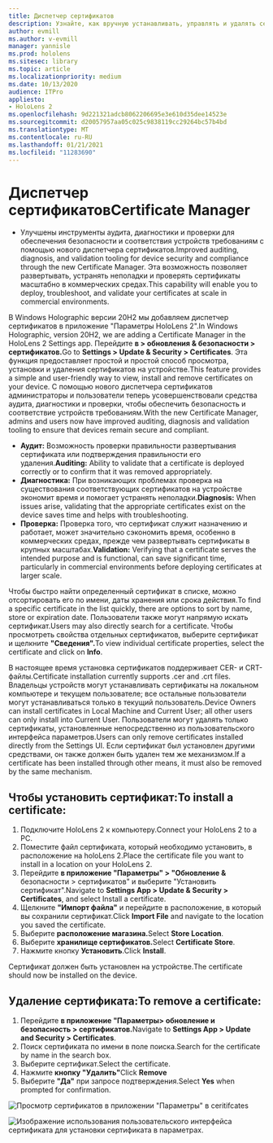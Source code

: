```yaml
---
title: Диспетчер сертификатов
description: Узнайте, как вручную устанавливать, управлять и удалять сертификаты на устройствах смешанной реальности HoloLens 2.
author: evmill
ms.author: v-evmill
manager: yannisle
ms.prod: hololens
ms.sitesec: library
ms.topic: article
ms.localizationpriority: medium
ms.date: 10/13/2020
audience: ITPro
appliesto:
- HoloLens 2
ms.openlocfilehash: 9d221321adcb8062206695e3e610d35dee14523e
ms.sourcegitcommit: d20057957aa05c025c9838119cc29264bc57b4bd
ms.translationtype: MT
ms.contentlocale: ru-RU
ms.lasthandoff: 01/21/2021
ms.locfileid: "11283690"
---
```

# <span data-ttu-id="d11b0-103">Диспетчер сертификатов</span><span class="sxs-lookup"><span data-stu-id="d11b0-103">Certificate Manager</span></span>

- <span data-ttu-id="d11b0-104">Улучшены инструменты аудита, диагностики и проверки для обеспечения безопасности и соответствия устройств требованиям с помощью нового диспетчера сертификатов.</span><span class="sxs-lookup"><span data-stu-id="d11b0-104">Improved auditing, diagnosis, and validation tooling for device security and compliance through the new Certificate Manager.</span></span> <span data-ttu-id="d11b0-105">Эта возможность позволяет развертывать, устранять неполадки и проверять сертификаты масштабно в коммерческих средах.</span><span class="sxs-lookup"><span data-stu-id="d11b0-105">This capability will enable you to deploy, troubleshoot, and validate your certificates at scale in commercial environments.</span></span>

<span data-ttu-id="d11b0-106">В Windows Holographic версии 20H2 мы добавляем диспетчер сертификатов в приложение "Параметры HoloLens 2".</span><span class="sxs-lookup"><span data-stu-id="d11b0-106">In Windows Holographic, version 20H2, we are adding a Certificate Manager in the HoloLens 2 Settings app.</span></span> <span data-ttu-id="d11b0-107">Перейдите **в > обновления & безопасности > сертификатов.**</span><span class="sxs-lookup"><span data-stu-id="d11b0-107">Go to **Settings > Update & Security > Certificates**.</span></span> <span data-ttu-id="d11b0-108">Эта функция предоставляет простой и простой способ просмотра, установки и удаления сертификатов на устройстве.</span><span class="sxs-lookup"><span data-stu-id="d11b0-108">This feature provides a simple and user-friendly way to view, install and remove certificates on your device.</span></span> <span data-ttu-id="d11b0-109">С помощью нового диспетчера сертификатов администраторы и пользователи теперь усовершенствовали средства аудита, диагностики и проверки, чтобы обеспечить безопасность и соответствие устройств требованиям.</span><span class="sxs-lookup"><span data-stu-id="d11b0-109">With the new Certificate Manager, admins and users now have improved auditing, diagnosis and validation tooling to ensure that devices remain secure and compliant.</span></span> 

-   <span data-ttu-id="d11b0-110">**Аудит:** Возможность проверки правильности развертывания сертификата или подтверждения правильности его удаления.</span><span class="sxs-lookup"><span data-stu-id="d11b0-110">**Auditing:** Ability to validate that a certificate is deployed correctly or to confirm that it was removed appropriately.</span></span> 
-   <span data-ttu-id="d11b0-111">**Диагностика:** При возникающих проблемах проверка на существования соответствующих сертификатов на устройстве экономит время и помогает устранять неполадки.</span><span class="sxs-lookup"><span data-stu-id="d11b0-111">**Diagnosis:** When issues arise, validating that the appropriate certificates exist on the device saves time and helps with troubleshooting.</span></span> 
-   <span data-ttu-id="d11b0-112">**Проверка:** Проверка того, что сертификат служит назначению и работает, может значительно сэкономить время, особенно в коммерческих средах, прежде чем развертывать сертификаты в крупных масштабах.</span><span class="sxs-lookup"><span data-stu-id="d11b0-112">**Validation:** Verifying that a certificate serves the intended purpose and is functional, can save significant time, particularly in commercial environments before deploying certificates at larger scale.</span></span>

<span data-ttu-id="d11b0-113">Чтобы быстро найти определенный сертификат в списке, можно отсортировать его по имени, даты хранения или срока действия.</span><span class="sxs-lookup"><span data-stu-id="d11b0-113">To find a specific certificate in the list quickly, there are options to sort by name, store or expiration date.</span></span> <span data-ttu-id="d11b0-114">Пользователи также могут напрямую искать сертификат.</span><span class="sxs-lookup"><span data-stu-id="d11b0-114">Users may also directly search for a certificate.</span></span> <span data-ttu-id="d11b0-115">Чтобы просмотреть свойства отдельных сертификатов, выберите сертификат и щелкните **"Сведения".**</span><span class="sxs-lookup"><span data-stu-id="d11b0-115">To view individual certificate properties, select the certificate and click on **Info**.</span></span> 

<span data-ttu-id="d11b0-116">В настоящее время установка сертификатов поддерживает CER- и CRT-файлы.</span><span class="sxs-lookup"><span data-stu-id="d11b0-116">Certificate installation currently supports .cer and .crt files.</span></span> <span data-ttu-id="d11b0-117">Владельцы устройств могут устанавливать сертификаты на локальном компьютере и текущем пользователе;  все остальные пользователи могут устанавливаться только в текущий пользователь.</span><span class="sxs-lookup"><span data-stu-id="d11b0-117">Device Owners can install certificates in Local Machine and Current User;  all other users can only install into Current User.</span></span> <span data-ttu-id="d11b0-118">Пользователи могут удалять только сертификаты, установленные непосредственно из пользовательского интерфейса параметров.</span><span class="sxs-lookup"><span data-stu-id="d11b0-118">Users can only remove certificates installed directly from the Settings UI.</span></span> <span data-ttu-id="d11b0-119">Если сертификат был установлен другими средствами, он также должен быть удален тем же механизмом.</span><span class="sxs-lookup"><span data-stu-id="d11b0-119">If a certificate has been installed through other means, it must also be removed by the same mechanism.</span></span>

## <span data-ttu-id="d11b0-120">Чтобы установить сертификат:</span><span class="sxs-lookup"><span data-stu-id="d11b0-120">To install a certificate:</span></span> 

1.  <span data-ttu-id="d11b0-121">Подключите HoloLens 2 к компьютеру.</span><span class="sxs-lookup"><span data-stu-id="d11b0-121">Connect your HoloLens 2 to a PC.</span></span>
1.  <span data-ttu-id="d11b0-122">Поместите файл сертификата, который необходимо установить, в расположение на holoLens 2.</span><span class="sxs-lookup"><span data-stu-id="d11b0-122">Place the certificate file you want to install in a location on your HoloLens 2.</span></span>
1.  <span data-ttu-id="d11b0-123">Перейдите **в приложение "Параметры" > "Обновление &** безопасности > сертификатов" и выберите "Установить сертификат".</span><span class="sxs-lookup"><span data-stu-id="d11b0-123">Navigate to **Settings App > Update & Security > Certificates**, and select Install a certificate.</span></span>
1.  <span data-ttu-id="d11b0-124">Щелкните **"Импорт файла"** и перейдите в расположение, в который вы сохранили сертификат.</span><span class="sxs-lookup"><span data-stu-id="d11b0-124">Click **Import File** and navigate to the location you saved the certificate.</span></span>
1.  <span data-ttu-id="d11b0-125">Выберите **расположение магазина.**</span><span class="sxs-lookup"><span data-stu-id="d11b0-125">Select **Store Location**.</span></span>
1.  <span data-ttu-id="d11b0-126">Выберите **хранилище сертификатов.**</span><span class="sxs-lookup"><span data-stu-id="d11b0-126">Select **Certificate Store**.</span></span>
1.  <span data-ttu-id="d11b0-127">Нажмите кнопку **Установить**.</span><span class="sxs-lookup"><span data-stu-id="d11b0-127">Click **Install**.</span></span>

<span data-ttu-id="d11b0-128">Сертификат должен быть установлен на устройстве.</span><span class="sxs-lookup"><span data-stu-id="d11b0-128">The certificate should now be installed on the device.</span></span>

## <span data-ttu-id="d11b0-129">Удаление сертификата:</span><span class="sxs-lookup"><span data-stu-id="d11b0-129">To remove a certificate:</span></span> 
1. <span data-ttu-id="d11b0-130">Перейдите **в приложение "Параметры> обновление и безопасность > сертификатов.**</span><span class="sxs-lookup"><span data-stu-id="d11b0-130">Navigate to **Settings App > Update and Security > Certificates**.</span></span>
1. <span data-ttu-id="d11b0-131">Поиск сертификата по имени в поле поиска.</span><span class="sxs-lookup"><span data-stu-id="d11b0-131">Search for the certificate by name in the search box.</span></span>
1. <span data-ttu-id="d11b0-132">Выберите сертификат.</span><span class="sxs-lookup"><span data-stu-id="d11b0-132">Select the certificate.</span></span>
1. <span data-ttu-id="d11b0-133">Нажмите **кнопку "Удалить"**</span><span class="sxs-lookup"><span data-stu-id="d11b0-133">Click **Remove**</span></span>
1. <span data-ttu-id="d11b0-134">Выберите **"Да"** при запросе подтверждения.</span><span class="sxs-lookup"><span data-stu-id="d11b0-134">Select **Yes** when prompted for confirmation.</span></span>


![Просмотр сертификатов в приложении "Параметры" в ceritifcates](images/certificate-viewer-device.jpg)

![Изображение использования пользовательского интерфейса сертификата для установки сертификата в параметрах.](images/certificate-device-install.jpg)
